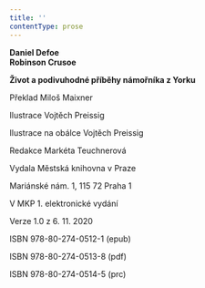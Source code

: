 ```yaml
---
title: ''
contentType: prose
---
```


<section>

**Daniel Defoe  
Robinson Crusoe**

**Život a podivuhodné příběhy námořníka z Yorku**

</section>

<section>

Překlad Miloš Maixner

Ilustrace Vojtěch Preissig

Ilustrace na obálce Vojtěch Preissig

Redakce Markéta Teuchnerová

</section>

<section>

Vydala Městská knihovna v Praze

Mariánské nám. 1, 115 72 Praha 1

</section>

<section>

V MKP 1. elektronické vydání

Verze 1.0 z 6. 11. 2020

</section>

<section>

ISBN 978-80-274-0512-1 (epub)

ISBN 978-80-274-0513-8 (pdf)

ISBN 978-80-274-0514-5 (prc)

</section>
